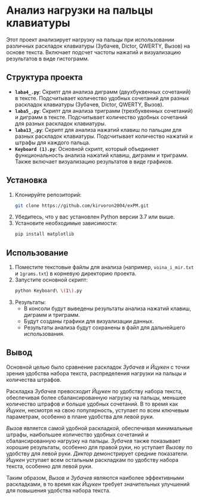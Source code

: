 # Анализ нагрузки на пальцы клавиатуры
Этот проект анализирует нагрузку на пальцы при использовании различных раскладок клавиатуры (Зубачев, Dictor, QWERTY, Вызов) на основе текста. Включает подсчет частоты нажатий и визуализацию результатов в виде гистограмм.

## Структура проекта
- **`laba4_.py`**: Скрипт для анализа диграмм (двухбуквенных сочетаний) в тексте. Подсчитывает количество удобных сочетаний для разных раскладок клавиатуры (Зубачев, Dictor, QWERTY, Вызов).
- **`laba5_.py`**: Скрипт для анализа триграмм (трехбуквенных сочетаний) и диграмм в тексте. Подсчитывает количество удобных сочетаний для разных раскладок клавиатуры.
- **`laba13_.py`**: Скрипт для анализа нажатий клавиш по пальцам для разных раскладок клавиатуры. Подсчитывает количество нажатий и штрафы для каждого пальца.
- **`Keyboard (1).py`**: Основной скрипт, который объединяет функциональность анализа нажатий клавиш, диграмм и триграмм. Также включает визуализацию результатов в виде графиков.

## Установка
1. Клонируйте репозиторий:
    ```bash
    git clone https://github.com/kirvoron2004/exPM.git 
    ```
2. Убедитесь, что у вас установлен Python версии 3.7 или выше.
3. Установите необходимые зависимости:
    ```bash
    pip install matplotlib
    ```

## Использование

1. Поместите текстовые файлы для анализа (например, `voina_i_mir.txt` и `1grams.txt`) в корневую директорию проекта.
2. Запустите основной скрипт:
    ```bash
    python Keyboard\ \(1\).py
    ```
3. Результаты:
   - В консоли будут выведены результаты анализа нажатий клавиш, диграмм и триграмм.
   - Будут созданы графики для визуализации данных.
   - Результаты анализа будут сохранены в файл для дальнейшего использования.

## Вывод
Основной целью было сравнение раскладок *Зубачев* и *Йцукен* с точки зрения удобства набора текста, распределения нагрузки на пальцы и количества штрафов.

Раскладка *Зубачев* превосходит *Йцукен* по удобству набора текста, обеспечивая более сбалансированную нагрузку на пальцы, меньшее количество штрафов и больше удобных сочетаний. В то время как *Йцукен*, несмотря на свою популярность, уступает по всем ключевым параметрам, особенно в плане удобства для левой руки.

*Вызов* является самой удобной раскладкой, обеспечивая минимальные штрафы, наибольшее количество удобных сочетаний и сбалансированную нагрузку на пальцы.
*Зубачев* также показывает хорошие результаты, особенно для правой руки, но уступает *Вызову* по удобству для левой руки.
*Диктор* демонстрирует средние показатели.
*Йцукен* уступает всем остальным раскладкам по удобству набора текста, особенно для левой руки.

Таким образом, *Вызов* и *Зубачев* являются наиболее эффективными раскладками, в то время как *Йцукен* требует значительных улучшений для повышения удобства набора текста.
